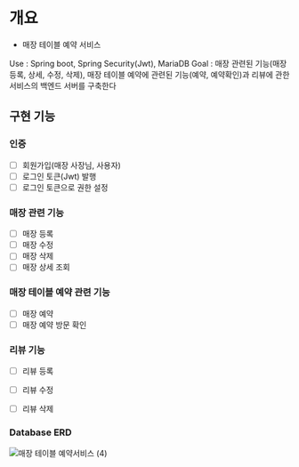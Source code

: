 # 개요
* 매장 테이블 예약 서비스

Use : Spring boot, Spring Security(Jwt), MariaDB
Goal : 매장 관련된 기능(매장 등록, 상세, 수정, 삭제), 매장 테이블 예약에 관련된 기능(예약, 예약확인)과 리뷰에 관한 서비스의 백엔드 서버를 구축한다

## 구현 기능

### 인증
- [ ] 회원가입(매장 사장님, 사용자)
- [ ] 로그인 토큰(Jwt) 발행
- [ ] 로그인 토큰으로 권한 설정 
### 매장 관련 기능
- [ ] 매장 등록
- [ ] 매장 수정
- [ ] 매장 삭제
- [ ] 매장 상세 조회

### 매장 테이블 예약 관련 기능
- [ ] 매장 예약
- [ ] 매장 예약 방문 확인

### 리뷰 기능
- [ ] 리뷰 등록
- [ ] 리뷰 수정
- [ ] 리뷰 삭제



### Database ERD
![매장 테이블 예약서비스 (4)](https://github.com/Leegeonmin/cms/assets/74194550/4c6e952e-a8b6-4ba1-8db5-792e1623b16a)

      
